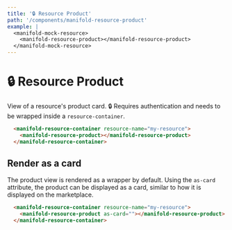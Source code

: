 ```yaml
---
title: '🔒 Resource Product'
path: '/components/manifold-resource-product'
example: |
  <manifold-mock-resource>
    <manifold-resource-product></manifold-resource-product>
  </manifold-mock-resource>
---
```


# 🔒 Resource Product

View of a resource's product card. 🔒 Requires authentication and needs to be wrapped inside a `resource-container`.

```html
  <manifold-resource-container resource-name="my-resource">
    <manifold-resource-product></manifold-resource-product>
  </manifold-resource-container>
```

## Render as a card

The product view is rendered as a wrapper by default. Using the `as-card` attribute, the product can be displayed
as a card, similar to how it is displayed on the marketplace.

```html
  <manifold-resource-container resource-name="my-resource">
    <manifold-resource-product as-card=""></manifold-resource-product>
  </manifold-resource-container>
```
